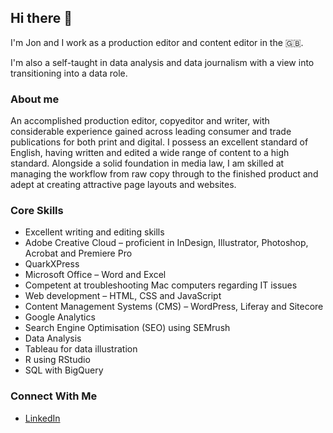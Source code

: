 ## Hi there 👋

I'm Jon and I work as a production editor and content editor in the 🇬🇧.

I'm also a self-taught in data analysis and data journalism with a view into transitioning into a data role.  

### About me

An accomplished production editor, copyeditor and writer, with considerable experience gained across leading consumer and trade publications for both print and digital. I possess an excellent standard of English, having written and edited a wide range of content to a high standard. Alongside a solid foundation in media law, I am skilled at managing the workflow from raw copy through to the finished product and adept at creating attractive page layouts and websites.

### Core Skills

- Excellent writing and editing skills
- Adobe Creative Cloud – proficient in InDesign, Illustrator, Photoshop, Acrobat and Premiere Pro
- QuarkXPress
- Microsoft Office – Word and Excel
- Competent at troubleshooting Mac computers regarding IT issues
- Web development – HTML, CSS and JavaScript
- Content Management Systems (CMS) – WordPress, Liferay and Sitecore
- Google Analytics
- Search Engine Optimisation (SEO) using SEMrush 
- Data Analysis
- Tableau for data illustration
- R using RStudio
- SQL with BigQuery

### Connect With Me

- [LinkedIn](https://www.linkedin.com/in/jonlysons/)


<!--
**JonLysons/JonLysons** is a ✨ _special_ ✨ repository because its `README.md` (this file) appears on your GitHub profile.

Here are some ideas to get you started:

- 🔭 I’m currently working on ...
- 🌱 I’m currently learning ...
- 👯 I’m looking to collaborate on ...
- 🤔 I’m looking for help with ...
- 💬 Ask me about ...
- 📫 How to reach me: ...
- 😄 Pronouns: ...
- ⚡ Fun fact: ...
-->
